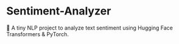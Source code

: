# Sentiment-Analyzer
📝 A tiny NLP project to analyze text sentiment using Hugging Face Transformers &amp; PyTorch.
